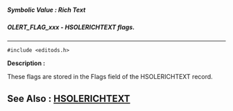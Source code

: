 ##### Symbolic Value : Rich Text
##### OLERT_FLAG_xxx - HSOLERICHTEXT flags.
---
```
#include <editods.h>
```
**Description :**

These flags are stored in the Flags field of the HSOLERICHTEXT record.

**See Also :**
[HSOLERICHTEXT](/reference/Data/HSOLERICHTEXT)
---
